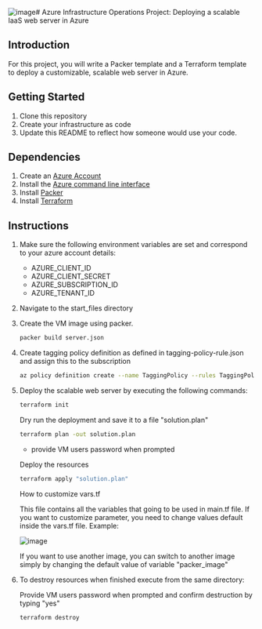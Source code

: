 ![image](https://github.com/user-attachments/assets/b47c282c-1886-4fab-a769-1fae88f9e1cf)# Azure Infrastructure Operations Project: Deploying a scalable IaaS web server in Azure

## Introduction

For this project, you will write a Packer template and a Terraform template to deploy a customizable, scalable web server in Azure.

## Getting Started

1. Clone this repository
2. Create your infrastructure as code
3. Update this README to reflect how someone would use your code.

## Dependencies

1. Create an [Azure Account](https://portal.azure.com) 
2. Install the [Azure command line interface](https://docs.microsoft.com/en-us/cli/azure/install-azure-cli?view=azure-cli-latest)
3. Install [Packer](https://www.packer.io/downloads)
4. Install [Terraform](https://www.terraform.io/downloads.html)

## Instructions

1. Make sure the following environment variables are set and correspond to your azure account details:

   - AZURE_CLIENT_ID
   - AZURE_CLIENT_SECRET
   - AZURE_SUBSCRIPTION_ID
   - AZURE_TENANT_ID

2. Navigate to the start_files directory

3. Create the VM image using packer.

   ```bash
   packer build server.json
   ```

4. Create tagging policy definition as defined in tagging-policy-rule.json and assign this to the subscription

    ```bash
    az policy definition create --name TaggingPolicy --rules TaggingPolicty.json
    ```

5. Deploy the scalable web server by executing the following commands:

   ```bash
   terraform init
   ```

   Dry run the deployment and save it to a file "solution.plan"

   ```bash
   terraform plan -out solution.plan
   ```

   - provide VM users password when prompted

   Deploy the resources

   ```bash
   terraform apply "solution.plan"
   ```
   How to customize vars.tf
   
   This file contains all the variables that going to be used in main.tf file. If you want to customize parameter, you need to change values default inside the vars.tf file. Example:
   
   ![image](https://github.com/user-attachments/assets/80706a63-945d-4f3f-825b-3d61cbc10bf0)

   If you want to use another image, you can switch to another image simply by changing the default value of variable "packer_image"
   
7. To destroy resources when finished execute from the same directory:

   Provide VM users password when prompted and confirm destruction by typing "yes"

   ```bash
   terraform destroy
   ```
